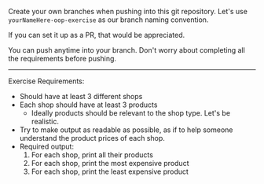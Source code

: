 Create your own branches when pushing into this git repository. Let's use `yourNameHere-oop-exercise` as our branch naming convention. 

If you can set it up as a PR, that would be appreciated. 

You can push anytime into your branch. Don't worry about completing all the requirements before pushing.  

***

Exercise Requirements:
- Should have at least 3 different shops
- Each shop should have at least 3 products
  - Ideally products should be relevant to the shop type. Let's be realistic.
- Try to make output as readable as possible, as if to help someone understand the product prices of each shop.
- Required output:
  1. For each shop, print all their products
  2. For each shop, print the most expensive product
  3. For each shop, print the least expensive product
